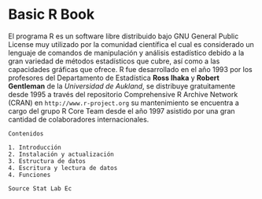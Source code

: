 Basic R Book 
==============

El programa R es un software libre distribuido bajo GNU General Public License muy utilizado por la comunidad científica el cual es considerado un lenguaje de comandos de manipulación y análisis estadístico debido a la gran variedad de métodos estadísticos que cubre, así como a las capacidades gráficas que ofrece. R fue desarrollado en el año 1993
por los profesores del Departamento de Estadística **Ross Ihaka** y **Robert Gentleman** de la *Universidad de Aukland*, se distribuye gratuitamente desde 1995 a través del repositorio Comprehensive R Archive Network (CRAN) en `http://www.r-project.org` su mantenimiento se encuentra a cargo del grupo R Core Team desde el año 1997 asistido
por una gran cantidad de colaboradores internacionales.

```
Contenidos

1. Introducción
2. Instalación y actualización
3. Estructura de datos
4. Escritura y lectura de datos
4. Funciones
```

`Source Stat Lab Ec`
